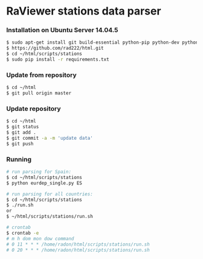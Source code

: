 # RaViewer stations data parser

### Installation on Ubuntu Server 14.04.5
```sh
$ sudo apt-get install git build-essential python-pip python-dev python-numpy
$ https://github.com/rad222/html.git
$ cd ~/html/scripts/stations
$ sudo pip install -r requirements.txt
```
### Update from repository
```sh
$ cd ~/html
$ git pull origin master
```
### Update repository
```sh
$ cd ~/html
$ git status
$ git add .
$ git commit -a -m 'update data'
$ git push
```
### Running
```sh
# run parsing for Spain:
$ cd ~/html/scripts/stations
$ python eurdep_single.py ES
```

```sh
# run parsing for all countries:
$ cd ~/html/scripts/stations
$ ./run.sh
or
$ ~/html/scripts/stations/run.sh
```
```sh
# crontab
$ crontab -e
# m h dom mon dow command
# 0 11 * * * /home/radon/html/scripts/stations/run.sh
# 0 20 * * * /home/radon/html/scripts/stations/run.sh
```